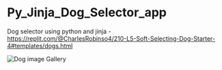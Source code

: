 # Py_Jinja_Dog_Selector_app
Dog selector using python and jinja - https://replit.com/@CharlesRobinso4/210-L5-Soft-Selecting-Dog-Starter-4#templates/dogs.html

![Dog image Gallery](https://user-images.githubusercontent.com/40834093/171650526-ea323a2d-c45b-45e8-9c0d-33fe950dd458.PNG)
